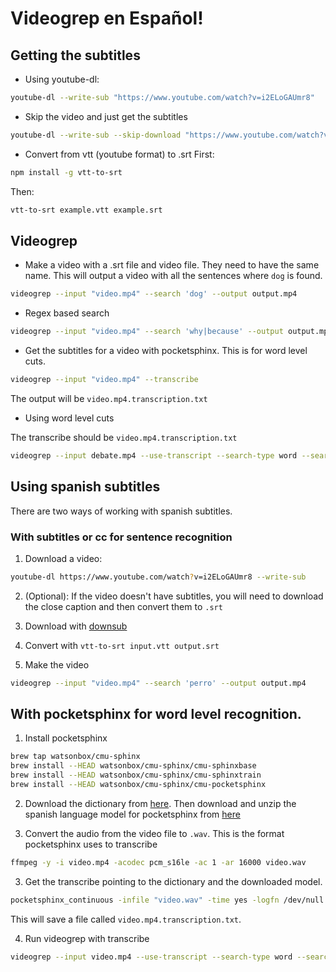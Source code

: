 # Videogrep en Español!

## Getting the subtitles

- Using youtube-dl:

```bash
youtube-dl --write-sub "https://www.youtube.com/watch?v=i2ELoGAUmr8"
```

- Skip the video and just get the subtitles

```bash
youtube-dl --write-sub --skip-download "https://www.youtube.com/watch?v=i2ELoGAUmr8" 
```

- Convert from vtt (youtube format) to .srt
First:

```bash
npm install -g vtt-to-srt
```

Then:

```bash
vtt-to-srt example.vtt example.srt
```

## Videogrep

- Make a video with a .srt file and video file. They need to have the same name.
This will output a video with all the sentences where `dog` is found.

```bash
videogrep --input "video.mp4" --search 'dog' --output output.mp4
```

- Regex based search

```bash
videogrep --input "video.mp4" --search 'why|because' --output output.mp4
```

- Get the subtitles for a video with pocketsphinx. This is for word level cuts.

```bash
videogrep --input "video.mp4" --transcribe
```

The output will be `video.mp4.transcription.txt`

- Using word level cuts

The transcribe should be `video.mp4.transcription.txt`

```bash
videogrep --input debate.mp4 --use-transcript --search-type word --search 'dog'
```

## Using spanish subtitles

There are two ways of working with spanish subtitles.

### With subtitles or cc for sentence recognition

1. Download a video:

```bash
youtube-dl https://www.youtube.com/watch?v=i2ELoGAUmr8 --write-sub
```

2. (Optional): If the video doesn't have subtitles, you will need to download the close caption and then convert them to `.srt`

  1. Download with [downsub](http://downsub.com/)
  2. Convert with `vtt-to-srt input.vtt output.srt`

3. Make the video
```bash
videogrep --input "video.mp4" --search 'perro' --output output.mp4
```

## With pocketsphinx for word level recognition.

1. Install pocketsphinx

  ```bash
  brew tap watsonbox/cmu-sphinx
  brew install --HEAD watsonbox/cmu-sphinx/cmu-sphinxbase
  brew install --HEAD watsonbox/cmu-sphinx/cmu-sphinxtrain
  brew install --HEAD watsonbox/cmu-sphinx/cmu-pocketsphinx
  ```

2. Download the dictionary from [here](/dict). Then download and unzip the spanish language model for pocketsphinx from [here](es/)

3. Convert the audio from the video file to `.wav`. This is the format pocketsphinx uses to transcribe

  ```bash
  ffmpeg -y -i video.mp4 -acodec pcm_s16le -ac 1 -ar 16000 video.wav
  ```

3. Get the transcribe pointing to the dictionary and the downloaded model.

  ```bash
  pocketsphinx_continuous -infile "video.wav" -time yes -logfn /dev/null -vad_prespeech "10" -vad_postspeech "50" -hmm cmusphinx-es-5.2/model_parameters/voxforge_es_sphinx.cd_ptm_4000/ -lm cmusphinx-es-5.2/etc/es-20k.lm.gz -dict es.dict > video.mp4.transcription.txt
  ```

This will save a file called `video.mp4.transcription.txt`.

4. Run videogrep with transcribe

  ```bash
  videogrep --input video.mp4 --use-transcript --search-type word --search 'que'
  ```